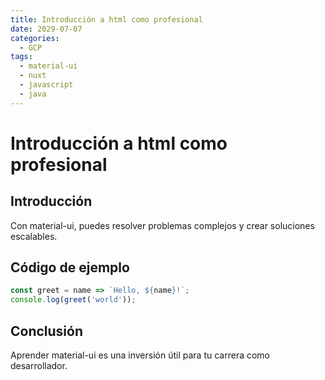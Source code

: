 ```yaml
---
title: Introducción a html como profesional
date: 2029-07-07
categories:
  - GCP
tags:
  - material-ui
  - nuxt
  - javascript
  - java
---
```


# Introducción a html como profesional

## Introducción

Con material-ui, puedes resolver problemas complejos y crear soluciones escalables.

## Código de ejemplo

```javascript
const greet = name => `Hello, ${name}!`;
console.log(greet('world'));
```

## Conclusión

Aprender material-ui es una inversión útil para tu carrera como desarrollador.